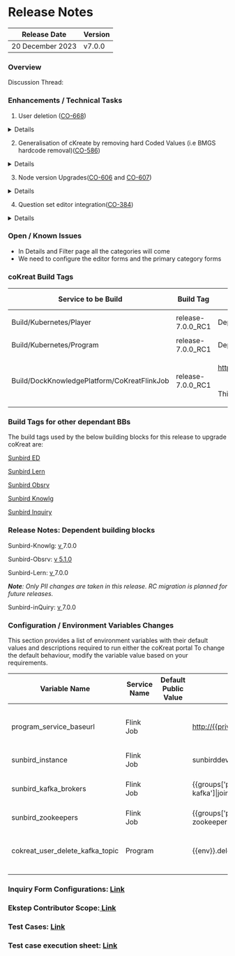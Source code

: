 # Release Notes

| Release Date     | Version |
| ---------------- | ------- |
| 20 December 2023 | v7.0.0  |

### **Overview**



Discussion Thread:&#x20;

### Enhancements / Technical Tasks

1. &#x20;User deletion ([CO-668](https://project-sunbird.atlassian.net/browse/CO-668))

<details>

<summary>Details</summary>

From this release, coKreat Handled to delete the public users in Ed, who belong the following user roles in coKreat :

1. Individual contributor
2. Contributing org user

</details>

2. Generalisation of cKreate by removing hard Coded Values (i.e BMGS hardcode removal)([CO-586](https://project-sunbird.atlassian.net/browse/CO-586))

<details>

<summary>Details</summary>

Till 6.0.0, The framework categories i.e Board Medium Grade and Subject were hard coded in our system.

In this 7.0.0, the framework categories are not limited to Board Medium Grade and Subject, User can configure any category based on there framework requirements (eg. user can have different categories for agriculture framework and can have different categories for hospital framework), Also the number of categories will not be limited to four now user can have more than multiple categories.

We have removed all the hard codeings of the categories and made it genarilised using sb-forms and we will use the Client Service Library (sunbird NPM Package) to fetch thesse categories dynamically along with the form API which will have all the other validatuions, This API will work similar to exixting form API we use to create for SB forms.

We need to configure this form API with framework categories before we do the stating deployment to display all the categories&#x20;

You can refer to the postman collection [here](https://github.com/Sunbird-coKreat/docs/tree/main/postman/coKreat)

</details>

3. Node version Upgrades([CO-606](https://project-sunbird.atlassian.net/browse/CO-606) and [CO-607](https://project-sunbird.atlassian.net/browse/CO-607))

<details>

<summary>Details</summary>

In this upgraded program service node version to 14 and upgraded portal node version to 16

</details>

4. Question set editor integration([CO-384](https://project-sunbird.atlassian.net/browse/CO-384))

<details>

<summary>Details</summary>

As part of this we have to integration the question-set editor after upgrading to 14

</details>





### Open / Known Issues

* In Details and Filter page all the categories will come&#x20;
* We need to configure the editor forms and the primary category forms&#x20;

### coKreat Build Tags

| Service to be Build                         | Build Tag          | Service to Deploy                                                                                                                                                                                                                                                                                                  | Deploy Tag | Comments |
| ------------------------------------------- | ------------------ | ------------------------------------------------------------------------------------------------------------------------------------------------------------------------------------------------------------------------------------------------------------------------------------------------------------------ | ---------- | -------- |
| <p></p><p>Build/Kubernetes/Player</p>       | release-7.0.0\_RC1 | Deploy/Kubernetes/Player                                                                                                                                                                                                                                                                                           |            |          |
| Build/Kubernetes/Program                    | release-7.0.0\_RC1 | Deploy/Kubernetes/Program                                                                                                                                                                                                                                                                                          |            |          |
| Build/DockKnowledgePlatform/CoKreatFlinkJob | release-7.0.0\_RC1 | <p><a href="http://10.20.0.14:8080/jenkins/job/Deploy/job/DockDev/job/KnowledgePlatform/job/CoKreatFlinkJob/">http://10.20.0.14:8080/jenkins/job/Deploy/job/DockDev/job/KnowledgePlatform/job/CoKreatFlinkJob/</a><br><br><br>This above service is in DEV env, Please create this is Staging environment also</p> |            |          |

### Build Tags for other dependant BBs

The build tags used by the below building blocks for this release to upgrade coKreat are:&#x20;

[Sunbird ED](https://ed.sunbird.org/use/release/updating-sunbird-releases/5.2.0-to-6.0.0#sunbirded)

[Sunbird Lern](https://ed.sunbird.org/use/release/updating-sunbird-releases/5.2.0-to-6.0.0#sunbird-lern)

[Sunbird Obsrv](https://ed.sunbird.org/use/release/updating-sunbird-releases/5.2.0-to-6.0.0#sunbird-obsrv)

[Sunbird Knowlg](https://ed.sunbird.org/use/release/updating-sunbird-releases/5.2.0-to-6.0.0#sunbird-knowlg)

[Sunbird Inquiry](https://ed.sunbird.org/use/release/updating-sunbird-releases/5.2.0-to-6.0.0#sunbird-inquiry)

### Release Notes: Dependent building blocks

Sunbird-Knowlg: [v ](https://knowlg.sunbird.org/use/release-notes/release-5.5.0-latest)7.0.0

Sunbird-Obsrv: [v 5.1.0](https://obsrv.sunbird.org/use/release-notes/release-v-5.1.0)

Sunbird-Lern: [v ](https://lern.sunbird.org/use/release-notes/release-v-5.3.0)7.0.0

_**Note**: Only PII changes are taken in this release. RC migration is planned for future releases._

Sunbird-inQuiry: [v ](https://inquiry.sunbird.org/use/release-notes/inquiry-release-v5.7.0-latest)7.0.0

### Configuration / Environment Variables Changes

This section provides a list of environment variables with their default values and descriptions required to run either the coKreat portal To change the default behaviour, modify the variable value based on your requirements.

<table><thead><tr><th width="161">Variable Name</th><th width="144">Service Name</th><th width="196">Default Public Value</th><th width="126">Private Value Override</th><th width="189">Comments</th></tr></thead><tbody><tr><td><p></p><p>program_service_baseurl</p></td><td>Flink Job</td><td></td><td><a href="http://{{private_ingressgateway_ip}}/program">http://{{private_ingressgateway_ip}}/program</a></td><td>The Program Serice base url param needed by coKreat-user-delete flink job to trigger DELETE user/{userId} API</td></tr><tr><td>sunbird_instance</td><td>Flink Job</td><td></td><td>sunbirddev</td><td>Sunbird instance</td></tr><tr><td>sunbird_kafka_brokers</td><td>Flink Job</td><td></td><td>{{groups['processing-cluster-kafka']|join(':9092,')}}:9092</td><td>coKreat-user-delete flink job will listen to the kafka event on set server.</td></tr><tr><td>sunbird_zookeepers</td><td>Flink Job</td><td></td><td>{{groups['processing-cluster-zookeepers']|join(':2181,')}}:2181</td><td></td></tr><tr><td>cokreat_user_delete_kafka_topic</td><td>Program</td><td></td><td>{{env}}.delete.user</td><td>DELETE program/v1/user/{userId} API, will generate the kafka event in set kafka topic</td></tr></tbody></table>



### Inquiry Form Configurations: [Link](https://inquiry.sunbird.org/use/release-notes/inquiry-release-v6.0.0#form-field-config-change-as-per-quml-spec-1.1)

### **Ekstep Contributor Scope:**[ **Link**](https://project-sunbird.atlassian.net/issues/?filter=12846\&jql=project%20%3D%20CO%20AND%20issuetype%20in%20\(Documentation-Issue%2C%20Epic%2C%20Minor-Enhancement%2C%20RFC\)%20AND%20status%20in%20\(%22In%20Progress%22%2C%20Closed%2C%20Done%2C%20%22In%20Development%22%2C%20%22In%20Validation%22%2C%20%22Selected%20for%20Contribution%22\)%20AND%20Sprint%20in%20\(490%2C%20491%2C%20449\)%20AND%20assignee%20in%20\(currentUser\(\)%2C%20640855d981de11a1adfc7b17\))

### **Test Cases:** [**Link**](https://docs.google.com/spreadsheets/d/1Wkq73Z3E7vZ8DK8J9o1GOAV4V0CmtdG97btzueEuVW8/edit#gid=863875922)

### **Test case execution sheet:** [**Link**](https://docs.google.com/spreadsheets/d/1Wkq73Z3E7vZ8DK8J9o1GOAV4V0CmtdG97btzueEuVW8/edit#gid=863875922)



